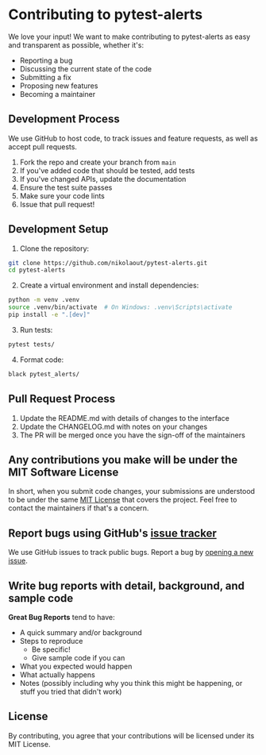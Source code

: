 # Contributing to pytest-alerts

We love your input! We want to make contributing to pytest-alerts as easy and transparent as possible, whether it's:

- Reporting a bug
- Discussing the current state of the code
- Submitting a fix
- Proposing new features
- Becoming a maintainer

## Development Process

We use GitHub to host code, to track issues and feature requests, as well as accept pull requests.

1. Fork the repo and create your branch from `main`
2. If you've added code that should be tested, add tests
3. If you've changed APIs, update the documentation
4. Ensure the test suite passes
5. Make sure your code lints
6. Issue that pull request!

## Development Setup

1. Clone the repository:
```bash
git clone https://github.com/nikolaout/pytest-alerts.git
cd pytest-alerts
```

2. Create a virtual environment and install dependencies:
```bash
python -m venv .venv
source .venv/bin/activate  # On Windows: .venv\Scripts\activate
pip install -e ".[dev]"
```

3. Run tests:
```bash
pytest tests/
```

4. Format code:
```bash
black pytest_alerts/
```

## Pull Request Process

1. Update the README.md with details of changes to the interface
2. Update the CHANGELOG.md with notes on your changes
3. The PR will be merged once you have the sign-off of the maintainers

## Any contributions you make will be under the MIT Software License

In short, when you submit code changes, your submissions are understood to be under the same [MIT License](http://choosealicense.com/licenses/mit/) that covers the project. Feel free to contact the maintainers if that's a concern.

## Report bugs using GitHub's [issue tracker](https://github.com/nikolaout/pytest-alerts/issues)

We use GitHub issues to track public bugs. Report a bug by [opening a new issue](https://github.com/nikolaout/pytest-alerts/issues/new).

## Write bug reports with detail, background, and sample code

**Great Bug Reports** tend to have:

- A quick summary and/or background
- Steps to reproduce
  - Be specific!
  - Give sample code if you can
- What you expected would happen
- What actually happens
- Notes (possibly including why you think this might be happening, or stuff you tried that didn't work)

## License

By contributing, you agree that your contributions will be licensed under its MIT License.
